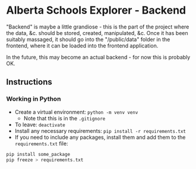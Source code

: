 # Alberta Schools Explorer - Backend

"Backend" is maybe a little grandiose - this is the part of the project where the data, &c. should be stored, created, manipulated, &c. Once it has been suitably massaged, it should go into the "/public/data" folder in the frontend, where it can be loaded into the frontend application.

In the future, this may become an actual backend - for now this is probably OK.

## Instructions

### Working in Python

-   Create a virtual environment: `python -m venv venv`
    -   Note that this is in the `.gitignore`
-   To leave: `deactivate`
-   Install any necessary requirements: `pip install -r requirements.txt`
-   If you need to include any packages, install them and add them to the `requirements.txt` file:

```bash
pip install some_package
pip freeze > requirements.txt
```
